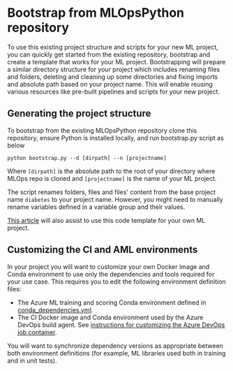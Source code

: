 # Bootstrap from MLOpsPython repository

To use this existing project structure and scripts for your new ML project, you can quickly get started from the existing repository, bootstrap and create a template that works for your ML project. Bootstrapping will prepare a similar directory structure for your project which includes renaming files and folders, deleting and cleaning up some directories and fixing imports and absolute path based on your project name. This will enable reusing various resources like pre-built pipelines and scripts for your new project. 

## Generating the project structure

To bootstrap from the existing MLOpsPython repository clone this repository, ensure Python is installed locally, and run bootstrap.py script as below

`python bootstrap.py --d [dirpath] --n [projectname]`

Where `[dirpath]` is the absolute path to the root of your directory where MLOps repo is cloned and `[projectname]` is the name of your ML project.

The script renames folders, files and files' content from the base project name `diabetes` to your project name. However, you might need to manually rename variables defined in a variable group and their values. 

[This article](https://docs.microsoft.com/azure/machine-learning/tutorial-convert-ml-experiment-to-production#use-your-own-model-with-mlopspython-code-template) will also assist to use this code template for your own ML project.

## Customizing the CI and AML environments

In your project you will want to customize your own Docker image and Conda environment to use only the dependencies and tools required for your use case. This requires you to edit the following environment definition files:
- The Azure ML training and scoring Conda environment defined in [conda_dependencies.yml](diabetes_regression/conda_dependencies.yml).
- The CI Docker image and Conda environment used by the Azure DevOps build agent. See [instructions for customizing the Azure DevOps job container](../docs/custom_container.md).

You will want to synchronize dependency versions as appropriate between both environment definitions (for example, ML libraries used both in training and in unit tests).